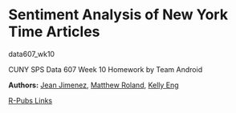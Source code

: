 # Sentiment Analysis of New York Time Articles

data607_wk10

CUNY SPS Data 607 Week 10 Homework by Team Android


**Authors:** [Jean Jimenez](https://github.com/sleepysloth12), [Matthew Roland](https://github.com/Mattr5541), [Kelly Eng](https://github.com/autistic96)



[R-Pubs Links](http://rpubs.com/sleepysloth12/1109382)
